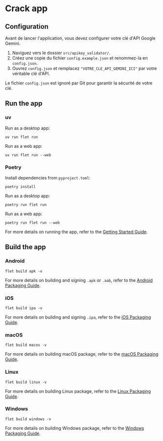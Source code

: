# Crack app

## Configuration

Avant de lancer l'application, vous devez configurer votre clé d'API Google Gemini.

1.  Naviguez vers le dossier `src/apikey_validator/`.
2.  Créez une copie du fichier `config.example.json` et renommez-la en `config.json`.
3.  Ouvrez `config.json` et remplacez `"VOTRE_CLE_API_GEMINI_ICI"` par votre véritable clé d'API.

Le fichier `config.json` est ignoré par Git pour garantir la sécurité de votre clé.

## Run the app

### uv

Run as a desktop app:

```
uv run flet run
```

Run as a web app:

```
uv run flet run --web
```

### Poetry

Install dependencies from `pyproject.toml`:

```
poetry install
```

Run as a desktop app:

```
poetry run flet run
```

Run as a web app:

```
poetry run flet run --web
```

For more details on running the app, refer to the [Getting Started Guide](https://flet.dev/docs/getting-started/).

## Build the app

### Android

```
flet build apk -v
```

For more details on building and signing `.apk` or `.aab`, refer to the [Android Packaging Guide](https://flet.dev/docs/publish/android/).

### iOS

```
flet build ipa -v
```

For more details on building and signing `.ipa`, refer to the [iOS Packaging Guide](https://flet.dev/docs/publish/ios/).

### macOS

```
flet build macos -v
```

For more details on building macOS package, refer to the [macOS Packaging Guide](https://flet.dev/docs/publish/macos/).

### Linux

```
flet build linux -v
```

For more details on building Linux package, refer to the [Linux Packaging Guide](https://flet.dev/docs/publish/linux/).

### Windows

```
flet build windows -v
```

For more details on building Windows package, refer to the [Windows Packaging Guide](https://flet.dev/docs/publish/windows/).